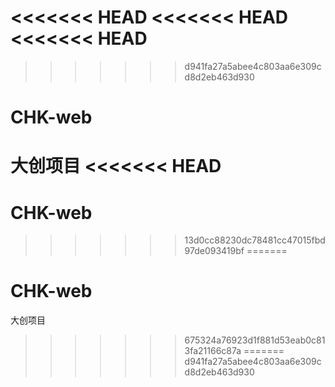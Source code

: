 <<<<<<< HEAD
<<<<<<< HEAD
<<<<<<< HEAD
=======
>>>>>>> d941fa27a5abee4c803aa6e309cd8d2eb463d930
# CHK-web
大创项目
<<<<<<< HEAD
=======
# CHK-web
>>>>>>> 13d0cc88230dc78481cc47015fbd97de093419bf
=======
# CHK-web
大创项目
>>>>>>> 675324a76923d1f881d53eab0c813fa21166c87a
=======
>>>>>>> d941fa27a5abee4c803aa6e309cd8d2eb463d930
